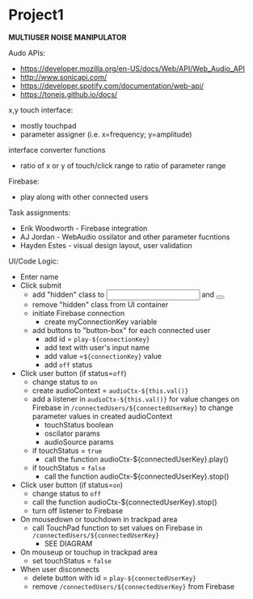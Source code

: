 # Project1

**MULTIUSER NOISE MANIPULATOR**

Audo APIs:
* https://developer.mozilla.org/en-US/docs/Web/API/Web_Audio_API
* http://www.sonicapi.com/
* https://developer.spotify.com/documentation/web-api/
* https://tonejs.github.io/docs/

x,y touch interface:
* mostly touchpad
* parameter assigner (i.e. x=frequency; y=amplitude)
	
interface converter functions
* ratio of x or y of touch/click range to ratio of parameter range
	
Firebase:
* play along with other connected users 


Task assignments:
* Erik Woodworth - Firebase integration
* AJ Jordan - WebAudio ossilator and other parameter fucntions 
* Hayden Estes - visual design layout, user validation

UI/Code Logic:
* Enter name
* Click submit
    - add "hidden" class to <input> and <button id="submit button">
    - remove "hidden" class from UI container
    - initiate Firebase connection
        * create myConnectionKey variable 
    - add buttons to "button-box" for each connected user
        * add id = `play-${connectionKey}` 
        * add text with user's input name
        * add value =`${connectionKey}` value
        * add `off` status
* Click user button (if status=`off`)
    - change status to `on`
    - create audioContext = `audioCtx-${this.val()}`
    - add a listener in `audioCtx-${this.val()}` for value changes on Firebase in `/connectedUsers/${connectedUserKey}` to change parameter values in created audioContext
        * touchStatus boolean
        * oscilator params
        * audioSource params
    - if touchStatus = `true`
        * call the function audioCtx-${connectedUserKey}.play()
    - if touchStatus = `false`
        * call the function audioCtx-${connectedUserKey}.stop()
* Click user button (if status=`on`)
    - change status to `off`
    - call the function audioCtx-${connectedUserKey}.stop()
    - turn off listener to Firebase
* On mousedown or touchdown in trackpad area
    - call TouchPad function to set values on Firebase in `/connectedUsers/${connectedUserKey}`
        * SEE DIAGRAM
* On mouseup or touchup in trackpad area
    - set touchStatus = `false`
* When user disconnects
    - delete button with id = `play-${connectedUserKey}`
    - remove `/connectedUsers/${connectedUserKey}` from Firebase